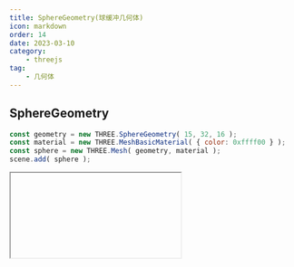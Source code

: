 ```yaml
---
title: SphereGeometry(球缓冲几何体)
icon: markdown
order: 14
date: 2023-03-10
category:
    - threejs
tag:
    - 几何体
---
```


## SphereGeometry

```js
const geometry = new THREE.SphereGeometry( 15, 32, 16 );
const material = new THREE.MeshBasicMaterial( { color: 0xffff00 } );
const sphere = new THREE.Mesh( geometry, material );
scene.add( sphere );
```

<IFrame url="https://luotainxu-demo.netlify.app/#/threejs/sphereGeometry"/>

## 构造器

### radius : Float

球体半径，默认为1

### widthSegments : Integer

水平分段数（沿着经线分段），最小值为3，默认值为32

### heightSegments : Integer

垂直分段数（沿着纬线分段），最小值为2，默认值为16

### phiStart : Float

指定水平（经线）起始角度，默认值为0

### phiLength : Float

指定水平（经线）扫描角度的大小，默认值为 Math.PI * 2

### thetaStart : Float

指定垂直（纬线）起始角度，默认值为0

### thetaLength : Float

指定垂直（纬线）扫描角度大小，默认值为 Math.PI

## 属性

共有属性请参见其基类BufferGeometry

### .parameters

一个包含着构造函数中每个参数的对象。在对象实例化之后，对该属性的任何修改都不会改变这个几何体

## 方法

共有方法请参见其基类BufferGeometry
